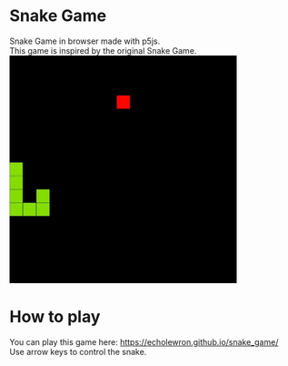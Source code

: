 # Snake Game

Snake Game in browser made with p5js.  
This game is inspired by the original Snake Game.  
![Snake game gameplay animation](snake-game-demo-720p.gif)

# How to play

You can play this game here: https://echolewron.github.io/snake_game/  
Use arrow keys to control the snake.
